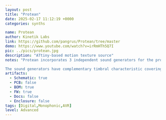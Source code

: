 ```yaml
---
layout: post
title: "Protean"
date: 2025-02-17 11:12:19 +0000
categories: synths

name: Protean
author: Kinetik Labs
link: https://github.com/pangrus/Protean/tree/master
demo: https://www.youtube.com/watch?v=irRmHTh5Q7I
pic: ../pics/protean.jpg
description: "ATtiny-based motion texture source"
notes: "Protean incorporates 3 independent sound generators for the production of a wide variety of sonic environments with a ever changing expressive vitality.

The sound generators have complementary timbral characteristic covering all the frequency spectrum and may also be modulated by the two low frequency oscillators implemented in the circuit, generating hypnotic sounds which evolve over time. "
artifacts:
  - Schematic: true
  - PCB: false
  - BOM: true
  - FW: true
  - Docs: false
  - Enclosure: false
tags: [Digital,Monophonic,AVR]
level: Advanced
---
```


